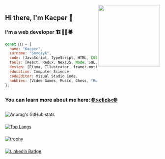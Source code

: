 <img align='right' src='https://user-images.githubusercontent.com/5713670/87202985-820dcb80-c2b6-11ea-9f56-7ec461c497c3.gif' width='200'>

## Hi there, I'm Kacper 👋
### I'm a web developer 🏗️👷‍🕸🕷️
```javascript
const 👨‍💻 = {
  name: "Kacper",
  surname: "Smyczyk",
  code: [JavaScript, TypeScript, HTML, CSS, SCSS],
  tools: [React, Redux, NextJS, Node, SQL, Jest, three.js],
  design: [Figma, Illustrator, framer-motion],
  education: Computer Science,
  codeEditor: Visual Studio Code,
  hobbies: [Video Games, Music, Chess, "Rubik's Cube speedsolving"],
};
```
## 
### You can learn more about me here: [🌐>click<🌐](https://ksdev.netlify.app)
##

![Anurag's GitHub stats](https://github-readme-stats.vercel.app/api?username=jsxgod&show_icons=true&theme=dark&hide=stars,contribs&include_all_commits=true)
###
[![Top Langs](https://github-readme-stats.vercel.app/api/top-langs/?username=jsxgod&theme=dark&hide=java&layout=compact)](https://github.com/anuraghazra/github-readme-stats)
###
[![trophy](https://github-profile-trophy.vercel.app/?username=jsxgod&rank=SECRET,SSS,SS,S,AAA,AA,A&theme=darkhub&no-bg=true)](https://github.com/ryo-ma/github-profile-trophy)
###
[![Linkedin Badge](https://img.shields.io/badge/-Kacper%20Smyczyk-blue?style=flat-square&logo=Linkedin&logoColor=white&link=https://www.linkedin.com/in/kacper-smyczyk/)](https://www.linkedin.com/in/kacper-smyczyk/)

<!--
**jsxgod/jsxgod** is a ✨ _special_ ✨ repository because its `README.md` (this file) appears on your GitHub profile.

Here are some ideas to get you started:

- 🔭 I’m currently working on ...
- 🌱 I’m currently learning ...
- 👯 I’m looking to collaborate on ...
- 🤔 I’m looking for help with ...
- 💬 Ask me about ...
- 📫 How to reach me: ...
- 😄 Pronouns: ...
- ⚡ Fun fact: ...
-->
